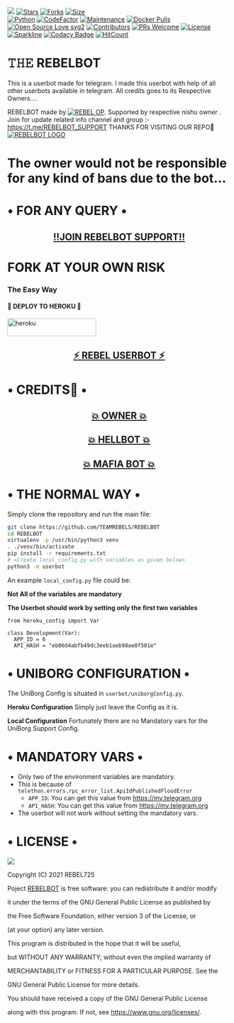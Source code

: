 
[![](https://img.shields.io/badge/DarkWebBot-v0.6-darkblue)](#)
[![Stars](https://img.shields.io/github/stars/TEAMDARKWEB/DarkWebBot?style=flat-square&color=yellow)](https://github.com/TEAMDARKWEB/DarkWebBot/stargazers)
[![Forks](https://img.shields.io/github/forks/TEAMDARKWEB/DarkWebBot?style=flat-square&color=orange)](https://github.com/TEAMDARKWEB/DarkWebBot/fork)
[![Size](https://img.shields.io/github/repo-size/TEAMDARKWEB/DarkWebBot?style=flat-square&color=green)](https://github.com/TEAMDARKWEB/DarkWebBot/)   
[![Python](https://img.shields.io/badge/Python-v3.10.3-blue)](https://www.python.org/)
[![CodeFactor](https://www.codefactor.io/repository/github/TEAMDARKWEB/DarkWebBot/badge/main)](https://www.codefactor.io/repository/github/TEAMDARKWEB/DarkWebBot/overview/main)
[![Maintenance](https://img.shields.io/badge/Maintained%3F-yes-green.svg)](https://github.com/TEAMDARKWEB/DarkWebBot/graphs/commit-activity)
[![Docker Pulls](https://img.shields.io/docker/pulls/theTEAMDARKWEB/DarkWebBot?style=flat-square)](https://img.shields.io/docker/pulls/theTEAMDARKWEB/DarkWebBot?style=flat-square)   
[![Open Source Love svg2](https://badges.frapsoft.com/os/v2/open-source.svg?v=103)](https://github.com/TEAMDARKWEB/DarkWebBot)
[![Contributors](https://img.shields.io/github/contributors/TEAMDARKWEB/DarkWebBot?style=flat-square&color=green)](https://github.com/TEAMDARKWEB/DarkWebBot/graphs/contributors)
[![PRs Welcome](https://img.shields.io/badge/PRs-welcome-brightgreen.svg?style=flat-square)](https://makeapullrequest.com)
[![License](https://img.shields.io/badge/License-AGPL-blue)](https://github.com/TEAMDARKWEB/DarkWebBot/blob/main/LICENSE)   
[![Sparkline](https://stars.medv.io/TEAMDARKWEB/DarkWebBot.svg)](https://stars.medv.io/TEAMDARKWEB/DarkWebBot)
[![Codacy Badge](https://api.codacy.com/project/badge/Grade/f7c51539e67b483bb8d7749acca51d3a)](https://app.codacy.com/gh/REBEL75/REBELUSERBOT/dashboard)
[![HitCount](http://hits.dwyl.com/TEAMDARKWEB/DarkWebBot.svg)](http://hits.dwyl.com/TEAMDARKWEB/DarkWebBot)



# 𝚃𝙷𝙴 REBELBOT
This is a userbot made for telegram. I made this userbot with help of all other userbots available in telegram. All credits goes to its Respective Owners....

REBELBOT made by [![REBEL OP](https://img.shields.io/badge/Telegram-REBEL%20OP-informational)](https://t.me/REBEL_IS_OP). Supported by respective nishu owner . Join for update related info channel and group :- https://t.me/REBELBOT_SUPPORT THANKS FOR VISITING OUR REPO💖
[![REBELBOT LOGO](https://telegra.ph/file/f16f79ce4055b0fe0511d.jpg)](https://t.me/REBELBOT_SUPPORT)


# The owner would not be responsible for any kind of bans due to the bot...

# • FOR ANY QUERY •
<h2 align="center"> <a href="https://t.me/REBELBOT_SUPPORT">‼️JOIN REBELBOT SUPPORT‼️</a></h2>


# FORK AT YOUR OWN RISK


### The Easy Way

<h4>🔷 DEPLOY TO HEROKU 🔷</h4>

<a href="https://heroku.com/deploy?template=https://github.com/TEAMREBELS/REBELBOTSS" target="_blank"><img src="https://img.shields.io/badge/DEPLOY%20TO%20HEROKU-blue?style=for-the-badge&logo=heroku" 
height="40px" width="200px" alt="heroku" /></a>



<h2 align="center"> <a href="https://github.com/REBEL75/REBELUSER">⚡ REBEL USERBOT ⚡</a></h2>

# • CREDITS👀 •
<h2 align="center"> <a href="https://github.com/REBEL75">💥 OWNER 💥</a></h2>

<h2 align="center"> <a href="https://github.com/HellBoy-OP/HellBot">💥 HELLBOT 💥</a></h2>

<h2 align="center"> <a href="https://github.com/MafiaBotOP/MafiaBot">💥 MAFIA BOT 💥</a></h2>

# • THE NORMAL WAY •

Simply clone the repository and run the main file:
```sh
git clone https://github.com/TEAMREBELS/REBELBOT
cd REBELBOT
virtualenv -p /usr/bin/python3 venv
. ./venv/bin/activate
pip install -r requirements.txt
# <Create local_config.py with variables as given below>
python3 -m userbot
```

An example `local_config.py` file could be:

**Not All of the variables are mandatory**

__The Userbot should work by setting only the first two variables__

```python3
from heroku_config import Var

class Development(Var):
  APP_ID = 6
  API_HASH = "eb06d4abfb49dc3eeb1aeb98ae0f581e"
```
# • UNIBORG CONFIGURATION •

The UniBorg Config is situated in `userbot/uniborgConfig.py`.

**Heroku Configuration**
Simply just leave the Config as it is.

**Local Configuration**
Fortunately there are no Mandatory vars for the UniBorg Support Config.

# • MANDATORY VARS •

- Only two of the environment variables are mandatory.
- This is because of `telethon.errors.rpc_error_list.ApiIdPublishedFloodError`
    - `APP_ID`:   You can get this value from https://my.telegram.org
    - `API_HASH`:   You can get this value from https://my.telegram.org
- The userbot will not work without setting the mandatory vars.

# • LICENSE •

![](https://www.gnu.org/graphics/gplv3-or-later.png)

Copyright (C) 2021 REBEL725

Poject [REBELBOT](https://github.com/TEAMREBELS/REBELBOT) is free software: you can redistribute it and/or modify

it under the terms of the GNU General Public License as published by

the Free Software Foundation, either version 3 of the License, or

(at your option) any later version.

This program is distributed in the hope that it will be useful,

but WITHOUT ANY WARRANTY; without even the implied warranty of

MERCHANTABILITY or FITNESS FOR A PARTICULAR PURPOSE.  See the

GNU General Public License for more details.

You should have received a copy of the GNU General Public License

along with this program. If not, see <https://www.gnu.org/licenses/>.

</details>
